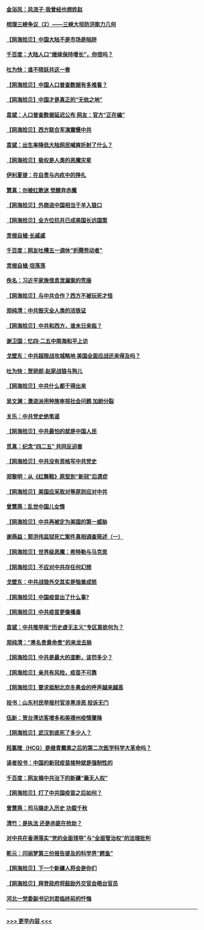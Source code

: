 #### [金浴凤：风流子‧我曾经也想姓赵](../pages/nsc993/n12920911.md?t=05041451) 
#### [梳理三峡争议（2）——三峡大坝防洪能力几何](../pages/nsc993/n12920173.md?t=05041451) 
#### [【网海拾贝】中国大陆不是市场是陷阱](../pages/nsc993/n12920143.md?t=05041451) 
#### [千百度：大陆人口“继续保持增长”，你信吗？](../pages/nsc993/n12918946.md?t=05041451) 
#### [吐为快：谁不晓妖共这一套](../pages/nsc993/n12918941.md?t=05041451) 
#### [【网海拾贝】中国人口普查数据有多难看？](../pages/nsc993/n12917822.md?t=05041451) 
#### [【网海拾贝】中国才是真正的“无依之地”](../pages/nsc993/n12915845.md?t=05041451) 
#### [袁斌：人口普查数据延迟公布 网友：官方“正在编”](../pages/nsc993/n12915748.md?t=05041451) 
#### [【网海拾贝】西方联合军演震慑中共](../pages/nsc993/n12913466.md?t=05041451) 
#### [袁斌：出生率降低大陆网民喊爽折射了什么？](../pages/nsc993/n12913365.md?t=05041451) 
#### [【网海拾贝】极权是人类的恶魔灾星](../pages/nsc993/n12910697.md?t=05041451) 
#### [伊利夏提：在自责与内疚中的挣扎](../pages/nsc993/n12910493.md?t=05041451) 
#### [慧真：勿被红歌迷 觉醒弃赤魔](../pages/nsc993/n12910485.md?t=05041451) 
#### [【网海拾贝】外商进中国相当于羊入狼口](../pages/nsc993/n12908274.md?t=05041451) 
#### [【网海拾贝】全方位抗共已成美国长远国策](../pages/nsc993/n12906878.md?t=05041451) 
#### [灵根自植‧长戚戚](../pages/nsc993/n12905585.md?t=05041451) 
#### [千百度：网友吐槽五一调休“折腾劳动者”](../pages/nsc993/n12905934.md?t=05041451) 
#### [灵根自植‧坦荡荡](../pages/nsc993/n12905562.md?t=05041451) 
#### [佚名：习近平家族信息泄漏案的荒唐](../pages/nsc993/n12904705.md?t=05041451) 
#### [【网海拾贝】与中共合作？西方不被玩死才怪](../pages/nsc993/n12903873.md?t=05041451) 
#### [郑纯清：中共毁灭全人类的活铁证](../pages/nsc993/n12903785.md?t=05041451) 
#### [【网海拾贝】中共和西方，谁末日来临？](../pages/nsc993/n12903482.md?t=05041451) 
#### [谢卫国：忆四‧二五中南海和平上访](../pages/nsc993/n12902192.md?t=05041451) 
#### [戈壁东：中共超限战攻城略地 美国全面应战还来得及吗？](../pages/nsc993/n12902297.md?t=05041451) 
#### [吐为快：贺骄郎‧赵家战狼与狗儿](../pages/nsc993/n12902280.md?t=05041451) 
#### [【网海拾贝】中共什么都干得出来](../pages/nsc993/n12897500.md?t=05041451) 
#### [吴文渊：激进派用种族审视社会问题 加剧分裂](../pages/nsc993/n12893881.md?t=05041451) 
#### [关乐：中共党史绝笔谣](../pages/nsc993/n12897270.md?t=05041451) 
#### [【网海拾贝】中共最怕的就是中国人民](../pages/nsc993/n12894705.md?t=05041451) 
#### [觅真：纪念“四二五” 共同反迫害](../pages/nsc993/n12894553.md?t=05041451) 
#### [【网海拾贝】中共没有资格写中共党史](../pages/nsc993/n12892231.md?t=05041451) 
#### [郑黎明：从《红舞鞋》原型到“新冠”后遗症](../pages/nsc993/n12890469.md?t=05041451) 
#### [【网海拾贝】美国应采取对等原则应对中共](../pages/nsc993/n12889176.md?t=05041451) 
#### [曾慧燕：乱世中国儿女情](../pages/nsc993/n12887931.md?t=05041451) 
#### [【网海拾贝】中共再被定为美国的第一威胁](../pages/nsc993/n12887580.md?t=05041451) 
#### [谢燕益：郭洪伟监狱死亡案件真相调查简述（一）](../pages/nsc993/n12885648.md?t=05041451) 
#### [【网海拾贝】世界级恶魔：希特勒与马克思](../pages/nsc993/n12884062.md?t=05041451) 
#### [【网海拾贝】不应对中共存任何幻想](../pages/nsc993/n12881460.md?t=05041451) 
#### [戈壁东：中共战狼外交其实是恼羞成怒](../pages/nsc993/n12880392.md?t=05041451) 
#### [【网海拾贝】中国疫苗出了什么事?](../pages/nsc993/n12879124.md?t=05041451) 
#### [【网海拾贝】中共疫苗更像播毒](../pages/nsc993/n12876631.md?t=05041451) 
#### [袁斌：中共推举报“历史虚无主义”专区意欲何为？](../pages/nsc993/n12876530.md?t=05041451) 
#### [郑纯清：“黑名贵黄命贵”的来龙去脉](../pages/nsc993/n12875589.md?t=05041451) 
#### [【网海拾贝】中共是最大的垄断，该罚多少？](../pages/nsc993/n12874006.md?t=05041451) 
#### [【网海拾贝】亲共有风险，疫苗不可靠](../pages/nsc993/n12872224.md?t=05041451) 
#### [【网海拾贝】要求抵制北京冬奥会的呼声越来越高](../pages/nsc993/n12868962.md?t=05041451) 
#### [投书：山东村民举报村官涉黑涉恶 投诉无门](../pages/nsc993/n12869726.md?t=05041451) 
#### [伍新：贺台湾访客增多和美德州疫情骤降](../pages/nsc993/n12865651.md?t=05041451) 
#### [【网海拾贝】武汉到底死了多少人？](../pages/nsc993/n12863707.md?t=05041451) 
#### [羟氯喹（HCQ）是继青霉素之后的第二次医学科学大革命吗？](../pages/nsc993/n12638564.md?t=05041451) 
#### [读者投书：中国的新冠疫苗接种就是强制性的](../pages/nsc993/n12859932.md?t=05041451) 
#### [千百度：网友揭中共治下的新疆“毫无人权”](../pages/nsc993/n12858385.md?t=05041451) 
#### [【网海拾贝】打了中共国疫苗之后如何？](../pages/nsc993/n12857866.md?t=05041451) 
#### [曾慧燕：司马璐走入历史 功载千秋](../pages/nsc993/n12856996.md?t=05041451) 
#### [清竹：是执法 还是赤匪在抢劫？](../pages/nsc993/n12856952.md?t=05041451) 
#### [对中共在香港落实“党的全面领导”与“全面管治权”的法理批判](../pages/nsc993/n12856929.md?t=05041451) 
#### [乾元：闫丽梦第三份报告提及的科学界“鳄鱼”](../pages/nsc993/n12855985.md?t=05041451) 
#### [【网海拾贝】下一个新疆人将会是你们](../pages/nsc993/n12855864.md?t=05041451) 
#### [【网海拾贝】拜登政府将鼓励外交官会晤台官员](../pages/nsc993/n12853615.md?t=05041451) 
#### [河北一党委副书记刘君临终前的忏悔](../pages/nsc993/n12849420.md?t=05041451) 

----
#### [ >>> 更早内容 <<< ](../indexes/nsc993-earlier.md)
